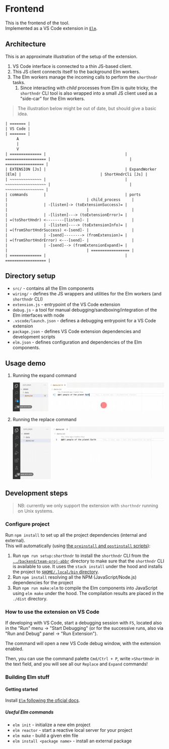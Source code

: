 # Frontend

This is the frontend of the tool.  
Implemented as a VS Code extension in [`Elm`](https://elm-lang.org/).

## Architecture

This is an approximate illustration of the setup of the extension.

1. VS Code interface is connected to a thin JS-based client.
2. This JS client connects itself to the background Elm workers.
3. The Elm workers manage the incoming calls to perform the `shorthndr` tasks.
   1. Since interacting with _child_ processes from Elm is quite tricky,
      the `shorthndr` CLI tool is also wrapped into a small JS client used as
      a "side-car" for the Elm workers.

> The illustration below might be out of date, but should give a basic idea.

```plaintext
| ======= |
| VS Code |
| ======= |
     A
     |
     V
| ============== |                                   | ================== |                                   | ================= |
| EXTENSION [Js] |                                   | ExpandWorker [Elm] |                                   | ShortHndrCli [Js] |
| ~~~~~~~~~~~~~~ |                                   | ~~~~~~~~~~~~~~~~~~ |                                   | ~~~~~~~~~~~~~~~~~ |
| commands       |                                   | ports              |                                   | child_process     |
|                | -[listen]-> (toExtensionSuccess)= |                    |                                   |                   |
|                | -[listen]---> (toExtensionError)= |                    | =(toShortHndr) <--------[listen]- |                   |
|                | -[listen]----> (toExtensionInfo)= |                    | =(fromShortHndrSuccess) <-[send]- |                   |
|                | -[send]--------> (fromExtension)= |                    | =(fromShortHndrError) <---[send]- |                   |
|                | -[send]--> (fromExtensionExpand)= |                    |                                   | ================= |
| ============== |                                   | ================== | 
```

## Directory setup

- `src/` - contains all the Elm components
- `wiring/` - defines the JS wrappers and utilities for the Elm workers (and `shorthndr` CLI)
- `extension.js` - entrypoint of the VS Code extension
- `debug.js` - a tool for manual debugging/sandboxing/integration of the Elm interfaces with node
- `.vscode/launch.json` - defines a debugging entrypoint for a VS Code extension
- `package.json` - defines VS Code extension dependencies and development scripts
- `elm.json` - defines configuration and dependencies of the Elm components.

## Usage demo

1. Running the expand command

    ![ShortHndr: Expand](./md_resources/expand.gif)

2. Running the replace command

    ![ShortHndr: Replace](./md_resources/replace.gif)

## Development steps

> NB: currently we only support the extension with `shorthndr` running on Unix systems.

### Configure project

Run `npm install` to set up all the project dependencies (internal and external).  
This will automatically (using [the `preinstall` and `postinstall` scripts](https://docs.npmjs.com/cli/v8/using-npm/scripts#pre--post-scripts)):

1. Run `npm run setup:shorthndr` to install the `shorthndr` CLI from the 
   [`../backend/team-proj-abbr`](../backend/team-proj-abbr) directory
   to make sure that the `shorthndr` CLI is available to use.
   It uses the `stack install` under the hood and installs the project to
   [`$HOME/.local/bin` directory](https://docs.haskellstack.org/en/stable/install_and_upgrade/#path).
2. Run `npm install` resolving all the NPM (JavaScript/Node.js) dependencies
   for the project
3. Run `npm run make:elm` to compile the Elm components into JavaScript
   using `elm make` under the hood. The compilation results are placed
   in the `./dist` directory.

### How to use the extension on VS Code

If developing with VS Code, start a debugging session
with `F5`, located also in the "Run" menu -> "Start Debugging"
(or for the successive runs, also via "Run and Debug" panel -> "Run Extension").

The command will open a new VS Code debug window, with the extension enabled.

Then, you can use the command palette `Cmd/Ctrl + P`, write `>ShortHndr` in the text field,
and you will see all our `Replace` and `Expand` commands!

### Building Elm stuff

#### Getting started

Install [`Elm` following the oficial docs](https://guide.elm-lang.org/install/elm.html).

##### Useful Elm commands

- `elm init` - initialize a new elm project
- `elm reactor` - start a reactive local server for your project
- `elm make` - build a given elm file
- `elm install <package name>` - install an external package
